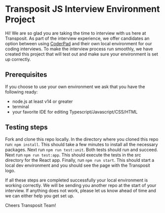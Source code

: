 # Transposit JS Interview Environment Project

Hi! We are so glad you are taking the time to interview with us here at Transposit. As part of the interview experience, we offer candidates an option between using [CoderPad](https://app.coderpad.io/) and their own local environment for our coding interviews. To make the interview process run smoothly, we have created this project that will test out and make sure your environment is set up correctly.

## Prerequisites 

If you choose to use your own environment we ask that you have the following ready:

- node.js at least v14 or greater
- terminal
- your favorite IDE for editing Typescript/Javascript/CSS/HTML

## Testing steps

Fork and clone this repo locally.
In the directory where you cloned this repo run: `npm install`. This should take a few minutes to install all the necessary packages.
Next run `npm run test:unit`. Both tests should run and succeed. 
Next run `npm run test:app`. This should execute the tests in the src directory for the React app.
Finally, run `npm run start`. This should start a local dev environment and you should see the page with the Transposit logo.

If all these steps are completed successfully your local environment is working correctly. We will be sending you another repo at the start of your interview. If anything does not work, please let us know ahead of time and we can either help you get set up.

Cheers
Transposit Team!
